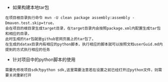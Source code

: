 - 如果构建本地tar包
```text 
在项目根目录执行命令 mvn -U clean package assembly:assembly -Dmaven.test.skip=true，
会在项目的根目录生成target目录，在target目录内会按照package.xml内配置生成tar包和相应的目录，
此时生成的tar包就是github官网页面上的tar包了。
在生成的datax目录内有相应的python脚本，执行相应的脚本就可以按照文档userGuid.md内提到的方式执行相应的任务
```
- 针对项目中的python脚本的使用
```text
需要先修改项目sdk为python sdk,这里需要注意若在设置之前已经打开过python文件，则需要关闭重新打开
```